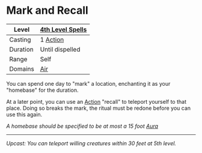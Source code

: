 # Mark and Recall

| Level    | [4th Level Spells](4th%20Level%20Spells.md)                           |
| -------- | --------------------------------------------------------------------- |
| Casting  | 1 [Action](../../../../Game%20Procedures/Core%20Procedures/Action.md) |
| Duration | Until dispelled                                                       |
| Range    | Self                                                                  |
| Domains  | [Air](../../Spell%20Domains/Air.md)                                   |

You can spend one day to "mark" a location, enchanting it as your "homebase" for the duration.

At a later point, you can use an [Action](../../../../Game%20Procedures/Core%20Procedures/Action.md) "recall" to teleport yourself to that place. Doing so breaks the mark, the ritual must be redone before you can use this again.

*A homebase should be specified to be at most a 15 foot [Aura](../../Areas%20of%20Effect/Aura.md)*

---
*Upcast: You can teleport willing creatures within 30 feet at 5th level.*
